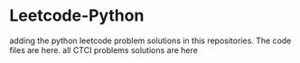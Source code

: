 # Leetcode-Python
adding the python leetcode problem solutions in this repositories. 
The code files are here.
all CTCI problems solutions are here

















































































































































































































































































































































































































































































































































































































































































































































































































































































































































































































































































































































































































































































